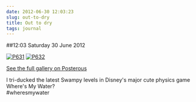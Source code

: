 ```yaml
---
date: 2012-06-30 12:03:23
slug: out-to-dry
title: Out to dry
tags: journal
---
```


##12:03 Saturday 30 June 2012

[![P631](http://getfile0.posterous.com/getfile/files.posterous.com/thunderrabbit/jltivCzHqhbkytGlBFzFtCFbfkboBothdGjHjzxEnAxctDcJywFuchDJAyEk/p631.jpg.scaled500.jpg)](http://getfile4.posterous.com/getfile/files.posterous.com/thunderrabbit/jltivCzHqhbkytGlBFzFtCFbfkboBothdGjHjzxEnAxctDcJywFuchDJAyEk/p631.jpg.scaled1000.jpg) [![P632](http://getfile1.posterous.com/getfile/files.posterous.com/thunderrabbit/FozflaooFHJsrpAwapgGwzxnHrzEnoApExnkbzsvCboBovxEhvkHhgjcyfgk/p632.jpg.scaled500.jpg)](http://getfile4.posterous.com/getfile/files.posterous.com/thunderrabbit/FozflaooFHJsrpAwapgGwzxnHrzEnoApExnkbzsvCboBovxEhvkHhgjcyfgk/p632.jpg.scaled1000.jpg)

[See the full gallery on Posterous](http://stream.robnugen.com/out-to-dry)

I tri-ducked the latest Swampy levels in Disney's major cute physics game Where's My Water?  
#wheresmywater
